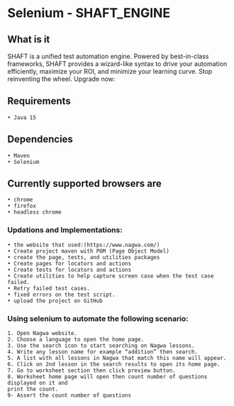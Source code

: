 # Selenium - SHAFT_ENGINE

## What is it
SHAFT is a unified test automation engine. Powered by best-in-class frameworks, SHAFT provides a wizard-like syntax to drive your automation efficiently, maximize your ROI, and minimize your learning curve. Stop reinventing the wheel. Upgrade now:

## Requirements
```
• Java 15
```

## Dependencies
```
• Maven
• Selenium 
```

## Currently supported browsers are
```
• chrome
• firefox
• headless chrome
```

### Updations and Implementations:
```
• the website that used:(https://www.nagwa.com/) 
• Create project maven with POM (Page Object Model)
• create the page, tests, and utilities packages
• Create pages for locators and actions
• Create tests for locators and actions
• Create utilities to help capture screen case when the test case failed.
• Retry failed test cases.
• fixed errors on the test script.
• upload the project on GitHub
```

### Using selenium to automate the following scenario:
```
1. Open Nagwa website.
2. Choose a language to open the home page.
3. Use the search icon to start searching on Nagwa lessons.
4. Write any lesson name for example “addition” then search.
5. A list with all lessons in Nagwa that match this name will appear.
6. Click on 2nd lesson in the search results to open its home page.
7. Go to worksheet section then click preview button.
8. Worksheet home page will open then count number of questions displayed on it and 
print the count.
9- Assert the count number of questions
```
```
